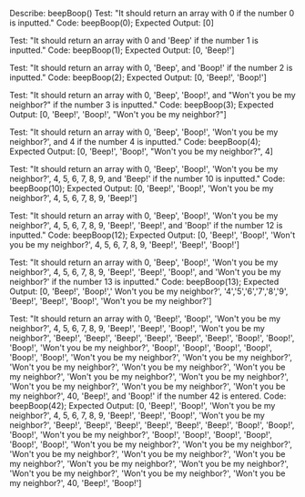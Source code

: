Describe: beepBoop()
Test: "It should return an array with 0 if the number 0 is inputted."
Code: beepBoop(0);
Expected Output: [0]

Test: "It should return an array with 0 and 'Beep' if the number 1 is inputted."
Code: beepBoop(1);
Expected Output: [0, 'Beep!'] 

Test: "It should return an array with 0, 'Beep', and 'Boop!'  if the number 2 is inputted."
Code: beepBoop(2);
Expected Output: [0, 'Beep!', 'Boop!']

Test: "It should return an array with 0, 'Beep', 'Boop!', and "Won't you be my neighbor?" if the number 3 is inputted."
Code: beepBoop(3);
Expected Output: [0, 'Beep!', 'Boop!', "Won't you be my neighbor?"]

Test: "It should return an array with 0, 'Beep', 'Boop!', 'Won't you be my neighbor?', and 4 if the number 4 is inputted."
Code: beepBoop(4);
Expected Output: [0, 'Beep!', 'Boop!', "Won't you be my neighbor?", 4]

Test: "It should return an array with 0, 'Beep', 'Boop!', 'Won't you be my neighbor?', 4, 5, 6, 7, 8, 9, and 'Beep!' if the number 10 is inputted."
Code: beepBoop(10);
Expected Output: [0, 'Beep!', 'Boop!', 'Won't you be my neighbor?', 4,  5,  6,  7,  8, 9, 'Beep!']

Test: "It should return an array with 0, 'Beep', 'Boop!', 'Won't you be my neighbor?', 4, 5, 6, 7, 8, 9, 'Beep!', 'Beep!', and 'Boop!' if the number 12 is inputted."
Code: beepBoop(12);
Expected Output: [0, 'Beep!', 'Boop!', 'Won't you be my neighbor?', 4,  5,  6,  7,  8, 9, 'Beep!', 'Beep!', 'Boop!']

Test: "It should return an array with 0, 'Beep', 'Boop!', 'Won't you be my neighbor?', 4, 5, 6, 7, 8, 9, 'Beep!', 'Beep!', 'Boop!', and 'Won't you be my neighbor?' if the number 13 is inputted."
Code: beepBoop(13);
Expected Output: [0, 'Beep!', 'Boop!',' Won't you be my neighbor?', '4','5','6','7','8','9', 'Beep!', 'Beep!', 'Boop!', 'Won't you be my neighbor?']

Test: "It should return an array with 0, 'Beep!', 'Boop!', 'Won't you be my neighbor?', 4, 5, 6, 7, 8, 9, 'Beep!', 'Beep!', 'Boop!', 'Won't you be my neighbor?', 'Beep!', 'Beep!', 'Beep!', 'Beep!', 'Beep!', 'Beep!', 'Boop!', 'Boop!', 'Boop!', 'Won't you be my neighbor?', 'Boop!', 'Boop!', 'Boop!', 'Boop!', 'Boop!', 'Boop!', 'Won't you be my neighbor?', 'Won't you be my neighbor?', 'Won't you be my neighbor?', 'Won't you be my neighbor?', 'Won't you be my neighbor?', 'Won't you be my neighbor?', 'Won't you be my neighbor?', 'Won't you be my neighbor?', 'Won't you be my neighbor?', 'Won't you be my neighbor?', 40, 'Beep!', and 'Boop!' if the number 42 is entered.
Code: beepBoop(42);
Expected Output: [0, 'Beep!', 'Boop!', 'Won't you be my neighbor?', 4, 5, 6, 7, 8, 9, 'Beep!', 'Beep!', 'Boop!', 'Won't you be my neighbor?', 'Beep!', 'Beep!', 'Beep!', 'Beep!', 'Beep!', 'Beep!', 'Boop!', 'Boop!', 'Boop!', 'Won't you be my neighbor?', 'Boop!', 'Boop!', 'Boop!', 'Boop!', 'Boop!', 'Boop!', 'Won't you be my neighbor?', 'Won't you be my neighbor?', 'Won't you be my neighbor?', 'Won't you be my neighbor?', 'Won't you be my neighbor?', 'Won't you be my neighbor?', 'Won't you be my neighbor?', 'Won't you be my neighbor?', 'Won't you be my neighbor?', 'Won't you be my neighbor?', 40, 'Beep!', 'Boop!']
